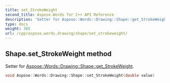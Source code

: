 ```yaml
---
title: set_StrokeWeight
second_title: Aspose.Words for C++ API Reference
description: 'Setter for Aspose::Words::Drawing::Shape::get_StrokeWeight.'
type: docs
weight: 365
url: /cpp/aspose.words.drawing/shape/set_strokeweight/
---
```

## Shape.set_StrokeWeight method


Setter for [Aspose::Words::Drawing::Shape::get_StrokeWeight](../get_strokeweight/).

```cpp
void Aspose::Words::Drawing::Shape::set_StrokeWeight(double value)
```

